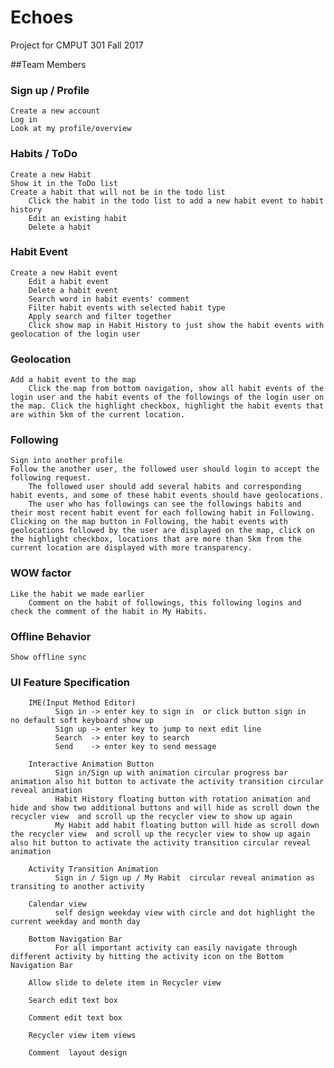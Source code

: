 # Echoes
Project for CMPUT 301 Fall 2017

##Team Members





### Sign up / Profile
	Create a new account
	Log in	
	Look at my profile/overview

### Habits / ToDo
	Create a new Habit
	Show it in the ToDo list
	Create a habit that will not be in the todo list
        Click the habit in the todo list to add a new habit event to habit history
        Edit an existing habit
        Delete a habit

### Habit Event
	Create a new Habit event
        Edit a habit event
        Delete a habit event
        Search word in habit events' comment
        Filter habit events with selected habit type
        Apply search and filter together
        Click show map in Habit History to just show the habit events with geolocation of the login user

### Geolocation
	Add a habit event to the map
        Click the map from bottom navigation, show all habit events of the login user and the habit events of the followings of the login user on the map. Click the highlight checkbox, highlight the habit events that are within 5km of the current location.

### Following
	Sign into another profile
	Follow the another user, the followed user should login to accept the following request.
        The followed user should add several habits and corresponding habit events, and some of these habit events should have geolocations.
        The user who has followings can see the followings habits and their most recent habit event for each following habit in Following. Clicking on the map button in Following, the habit events with geolocations followed by the user are displayed on the map, click on the highlight checkbox, locations that are more than 5km from the current location are displayed with more transparency.

### WOW factor
	Like the habit we made earlier
        Comment on the habit of followings, this following logins and check the comment of the habit in My Habits.

### Offline Behavior
	Show offline sync


### UI Feature Specification

        IME(Input Method Editor) 
              Sign in -> enter key to sign in  or click button sign in     no default soft keyboard show up
              Sign up -> enter key to jump to next edit line   
              Search  -> enter key to search
              Send    -> enter key to send message

        Interactive Animation Button
              Sign in/Sign up with animation circular progress bar animation also hit button to activate the activity transition circular reveal animation
              Habit History floating button with rotation animation and hide and show two additional buttons and will hide as scroll down the recycler view  and scroll up the recycler view to show up again
              My Habit add habit floating button will hide as scroll down the recycler view  and scroll up the recycler view to show up again also hit button to activate the activity transition circular reveal animation
              
        Activity Transition Animation
              Sign in / Sign up / My Habit  circular reveal animation as transiting to another activity

        Calendar view
              self design weekday view with circle and dot highlight the current weekday and month day

        Bottom Navigation Bar
              For all important activity can easily navigate through different activity by hitting the activity icon on the Bottom Navigation Bar 

        Allow slide to delete item in Recycler view

        Search edit text box

        Comment edit text box

        Recycler view item views

        Comment  layout design
